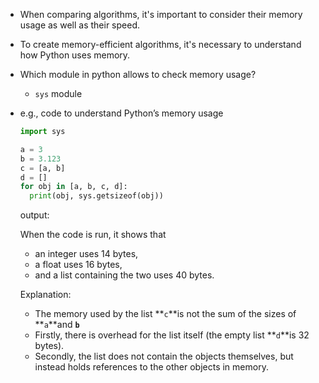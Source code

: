 

- When comparing algorithms, it's important to consider their memory usage as well as their speed.
- To create memory-efficient algorithms, it's necessary to understand how Python uses memory.
- Which module in python allows to check memory usage?
    - `sys` module

- e.g., code to understand Python’s memory usage
    
    ```python
    import sys
    
    a = 3
    b = 3.123
    c = [a, b]
    d = []
    for obj in [a, b, c, d]:
      print(obj, sys.getsizeof(obj))
    ```
    
    output:
    
    When the code is run, it shows that 
    
    - an integer uses 14 bytes,
    - a float uses 16 bytes,
    - and a list containing the two uses 40 bytes.
    
    Explanation:
    
    - The memory used by the list **`c`**is not the sum of the sizes of **`a`**and **`b`**
    - Firstly, there is overhead for the list itself (the empty list **`d`**is 32 bytes).
    - Secondly, the list does not contain the objects themselves, but instead holds references to the other objects in memory.
